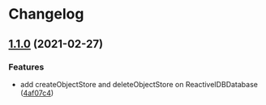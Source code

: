 # Changelog

## [1.1.0](https://www.github.com/CreaSource/reactive-idb/compare/v1.0.4...v1.1.0) (2021-02-27)


### Features

* add createObjectStore and deleteObjectStore on ReactiveIDBDatabase ([4af07c4](https://www.github.com/CreaSource/reactive-idb/commit/4af07c4822d5c8209fe7042b30e5bd97fc4d5686))
